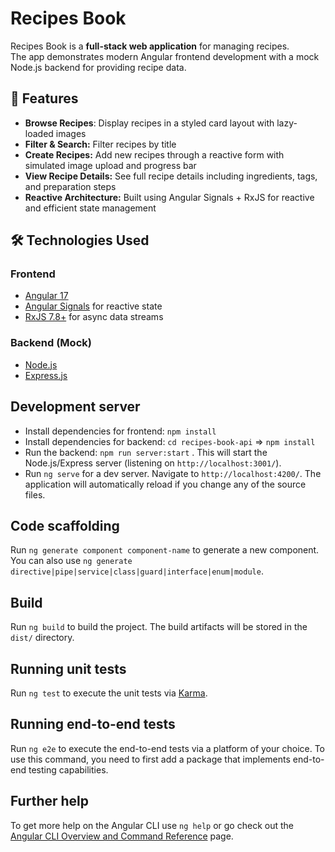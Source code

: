 # Recipes Book

Recipes Book is a **full-stack web application** for managing recipes.  
The app demonstrates modern Angular frontend development with a mock Node.js backend for providing recipe data.

## 🚀 Features
- **Browse Recipes**: Display recipes in a styled card layout with lazy-loaded images
- **Filter & Search:** Filter recipes by title
- **Create Recipes:** Add new recipes through a reactive form with simulated image upload and progress bar
- **View Recipe Details:** See full recipe details including ingredients, tags, and preparation steps
- **Reactive Architecture:** Built using Angular Signals + RxJS for reactive and efficient state management

## 🛠️ Technologies Used

### Frontend
- [Angular 17](https://angular.io/)
- [Angular Signals](https://angular.io/guide/signals) for reactive state  
- [RxJS 7.8+](https://rxjs.dev/) for async data streams

### Backend (Mock)
- [Node.js](https://nodejs.org/)
- [Express.js](https://expressjs.com/)

## Development server

- Install dependencies for frontend: `npm install`
- Install dependencies for backend: `cd recipes-book-api` => `npm install`
- Run the backend: `npm run server:start` . This will start the Node.js/Express server (listening on `http://localhost:3001/`).
- Run `ng serve` for a dev server. Navigate to `http://localhost:4200/`. The application will automatically reload if you change any of the source files.

## Code scaffolding

Run `ng generate component component-name` to generate a new component. You can also use `ng generate directive|pipe|service|class|guard|interface|enum|module`.

## Build

Run `ng build` to build the project. The build artifacts will be stored in the `dist/` directory.

## Running unit tests

Run `ng test` to execute the unit tests via [Karma](https://karma-runner.github.io).

## Running end-to-end tests

Run `ng e2e` to execute the end-to-end tests via a platform of your choice. To use this command, you need to first add a package that implements end-to-end testing capabilities.

## Further help

To get more help on the Angular CLI use `ng help` or go check out the [Angular CLI Overview and Command Reference](https://angular.dev/tools/cli) page.
